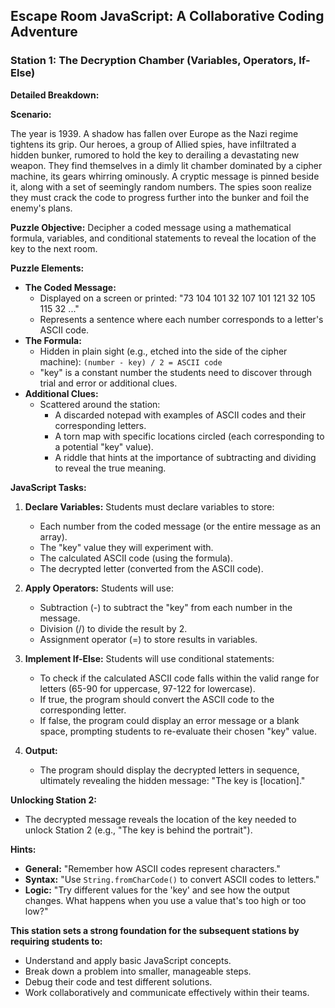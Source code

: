 ##  Escape Room JavaScript: A Collaborative Coding Adventure 

###  Station 1: The Decryption Chamber (Variables, Operators, If-Else) 

**Detailed Breakdown:**

**Scenario:**

The year is 1939.  A shadow has fallen over Europe as the Nazi regime tightens its grip.  Our heroes, a group of Allied spies, have infiltrated a hidden bunker, rumored to hold the key to derailing a devastating new weapon.  They find themselves in a dimly lit chamber dominated by a cipher machine, its gears whirring ominously. A cryptic message is pinned beside it, along with a set of seemingly random numbers. The spies soon realize they must crack the code to progress further into the bunker and foil the enemy's plans.

**Puzzle Objective:**  Decipher a coded message using a mathematical formula, variables, and conditional statements to reveal the location of the key to the next room. 

**Puzzle Elements:**

* **The Coded Message:** 
    * Displayed on a screen or printed: "73 104 101 32 107 101 121 32 105 115 32 ..."
    * Represents a sentence where each number corresponds to a letter's ASCII code.
* **The Formula:**
    * Hidden in plain sight (e.g., etched into the side of the cipher machine):  `(number - key) / 2 = ASCII code`
    * "key" is a constant number the students need to discover through trial and error or additional clues.
* **Additional Clues:**
    * Scattered around the station:
        * A discarded notepad with examples of ASCII codes and their corresponding letters.
        * A torn map with specific locations circled (each corresponding to a potential "key" value).
        * A riddle that hints at the importance of subtracting and dividing to reveal the true meaning.

**JavaScript Tasks:**

1. **Declare Variables:** Students must declare variables to store:
    * Each number from the coded message (or the entire message as an array). 
    * The "key" value they will experiment with.
    * The calculated ASCII code (using the formula).
    * The decrypted letter (converted from the ASCII code).

2. **Apply Operators:** Students will use:
    * Subtraction (-) to subtract the "key" from each number in the message.
    * Division (/) to divide the result by 2. 
    * Assignment operator (=) to store results in variables.

3. **Implement If-Else:** Students will use conditional statements:
    * To check if the calculated ASCII code falls within the valid range for letters (65-90 for uppercase, 97-122 for lowercase).
    * If true, the program should convert the ASCII code to the corresponding letter.
    * If false, the program could display an error message or a blank space, prompting students to re-evaluate their chosen "key" value.

4. **Output:** 
    * The program should display the decrypted letters in sequence, ultimately revealing the hidden message: "The key is [location]."

**Unlocking Station 2:**

* The decrypted message reveals the location of the key needed to unlock Station 2 (e.g.,  "The key is behind the portrait").

**Hints:**

* **General:** "Remember how ASCII codes represent characters."
* **Syntax:** "Use `String.fromCharCode()` to convert ASCII codes to letters."
* **Logic:**  "Try different values for the 'key' and see how the output changes. What happens when you use a value that's too high or too low?"

**This station sets a strong foundation for the subsequent stations by requiring students to:**

* Understand and apply basic JavaScript concepts.
* Break down a problem into smaller, manageable steps.
* Debug their code and test different solutions.
* Work collaboratively and communicate effectively within their teams. 
